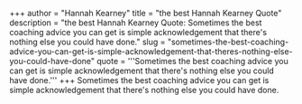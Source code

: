 +++
author = "Hannah Kearney"
title = "the best Hannah Kearney Quote"
description = "the best Hannah Kearney Quote: Sometimes the best coaching advice you can get is simple acknowledgement that there's nothing else you could have done."
slug = "sometimes-the-best-coaching-advice-you-can-get-is-simple-acknowledgement-that-theres-nothing-else-you-could-have-done"
quote = '''Sometimes the best coaching advice you can get is simple acknowledgement that there's nothing else you could have done.'''
+++
Sometimes the best coaching advice you can get is simple acknowledgement that there's nothing else you could have done.
